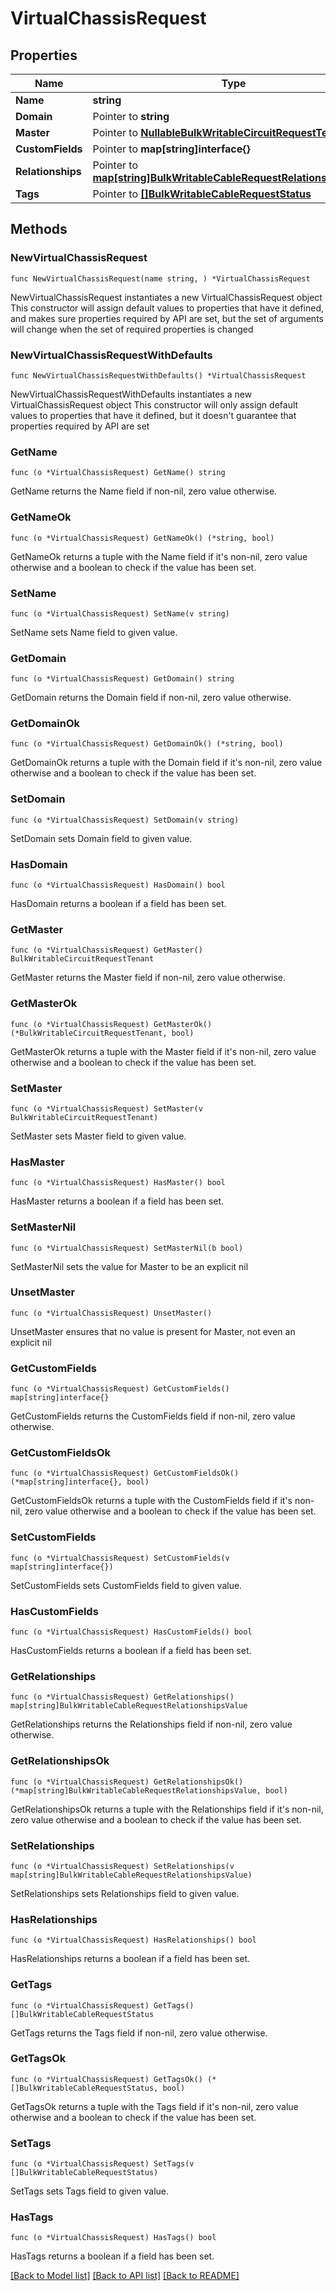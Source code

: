 # VirtualChassisRequest

## Properties

Name | Type | Description | Notes
------------ | ------------- | ------------- | -------------
**Name** | **string** |  | 
**Domain** | Pointer to **string** |  | [optional] 
**Master** | Pointer to [**NullableBulkWritableCircuitRequestTenant**](BulkWritableCircuitRequestTenant.md) |  | [optional] 
**CustomFields** | Pointer to **map[string]interface{}** |  | [optional] 
**Relationships** | Pointer to [**map[string]BulkWritableCableRequestRelationshipsValue**](BulkWritableCableRequestRelationshipsValue.md) |  | [optional] 
**Tags** | Pointer to [**[]BulkWritableCableRequestStatus**](BulkWritableCableRequestStatus.md) |  | [optional] 

## Methods

### NewVirtualChassisRequest

`func NewVirtualChassisRequest(name string, ) *VirtualChassisRequest`

NewVirtualChassisRequest instantiates a new VirtualChassisRequest object
This constructor will assign default values to properties that have it defined,
and makes sure properties required by API are set, but the set of arguments
will change when the set of required properties is changed

### NewVirtualChassisRequestWithDefaults

`func NewVirtualChassisRequestWithDefaults() *VirtualChassisRequest`

NewVirtualChassisRequestWithDefaults instantiates a new VirtualChassisRequest object
This constructor will only assign default values to properties that have it defined,
but it doesn't guarantee that properties required by API are set

### GetName

`func (o *VirtualChassisRequest) GetName() string`

GetName returns the Name field if non-nil, zero value otherwise.

### GetNameOk

`func (o *VirtualChassisRequest) GetNameOk() (*string, bool)`

GetNameOk returns a tuple with the Name field if it's non-nil, zero value otherwise
and a boolean to check if the value has been set.

### SetName

`func (o *VirtualChassisRequest) SetName(v string)`

SetName sets Name field to given value.


### GetDomain

`func (o *VirtualChassisRequest) GetDomain() string`

GetDomain returns the Domain field if non-nil, zero value otherwise.

### GetDomainOk

`func (o *VirtualChassisRequest) GetDomainOk() (*string, bool)`

GetDomainOk returns a tuple with the Domain field if it's non-nil, zero value otherwise
and a boolean to check if the value has been set.

### SetDomain

`func (o *VirtualChassisRequest) SetDomain(v string)`

SetDomain sets Domain field to given value.

### HasDomain

`func (o *VirtualChassisRequest) HasDomain() bool`

HasDomain returns a boolean if a field has been set.

### GetMaster

`func (o *VirtualChassisRequest) GetMaster() BulkWritableCircuitRequestTenant`

GetMaster returns the Master field if non-nil, zero value otherwise.

### GetMasterOk

`func (o *VirtualChassisRequest) GetMasterOk() (*BulkWritableCircuitRequestTenant, bool)`

GetMasterOk returns a tuple with the Master field if it's non-nil, zero value otherwise
and a boolean to check if the value has been set.

### SetMaster

`func (o *VirtualChassisRequest) SetMaster(v BulkWritableCircuitRequestTenant)`

SetMaster sets Master field to given value.

### HasMaster

`func (o *VirtualChassisRequest) HasMaster() bool`

HasMaster returns a boolean if a field has been set.

### SetMasterNil

`func (o *VirtualChassisRequest) SetMasterNil(b bool)`

 SetMasterNil sets the value for Master to be an explicit nil

### UnsetMaster
`func (o *VirtualChassisRequest) UnsetMaster()`

UnsetMaster ensures that no value is present for Master, not even an explicit nil
### GetCustomFields

`func (o *VirtualChassisRequest) GetCustomFields() map[string]interface{}`

GetCustomFields returns the CustomFields field if non-nil, zero value otherwise.

### GetCustomFieldsOk

`func (o *VirtualChassisRequest) GetCustomFieldsOk() (*map[string]interface{}, bool)`

GetCustomFieldsOk returns a tuple with the CustomFields field if it's non-nil, zero value otherwise
and a boolean to check if the value has been set.

### SetCustomFields

`func (o *VirtualChassisRequest) SetCustomFields(v map[string]interface{})`

SetCustomFields sets CustomFields field to given value.

### HasCustomFields

`func (o *VirtualChassisRequest) HasCustomFields() bool`

HasCustomFields returns a boolean if a field has been set.

### GetRelationships

`func (o *VirtualChassisRequest) GetRelationships() map[string]BulkWritableCableRequestRelationshipsValue`

GetRelationships returns the Relationships field if non-nil, zero value otherwise.

### GetRelationshipsOk

`func (o *VirtualChassisRequest) GetRelationshipsOk() (*map[string]BulkWritableCableRequestRelationshipsValue, bool)`

GetRelationshipsOk returns a tuple with the Relationships field if it's non-nil, zero value otherwise
and a boolean to check if the value has been set.

### SetRelationships

`func (o *VirtualChassisRequest) SetRelationships(v map[string]BulkWritableCableRequestRelationshipsValue)`

SetRelationships sets Relationships field to given value.

### HasRelationships

`func (o *VirtualChassisRequest) HasRelationships() bool`

HasRelationships returns a boolean if a field has been set.

### GetTags

`func (o *VirtualChassisRequest) GetTags() []BulkWritableCableRequestStatus`

GetTags returns the Tags field if non-nil, zero value otherwise.

### GetTagsOk

`func (o *VirtualChassisRequest) GetTagsOk() (*[]BulkWritableCableRequestStatus, bool)`

GetTagsOk returns a tuple with the Tags field if it's non-nil, zero value otherwise
and a boolean to check if the value has been set.

### SetTags

`func (o *VirtualChassisRequest) SetTags(v []BulkWritableCableRequestStatus)`

SetTags sets Tags field to given value.

### HasTags

`func (o *VirtualChassisRequest) HasTags() bool`

HasTags returns a boolean if a field has been set.


[[Back to Model list]](../README.md#documentation-for-models) [[Back to API list]](../README.md#documentation-for-api-endpoints) [[Back to README]](../README.md)


